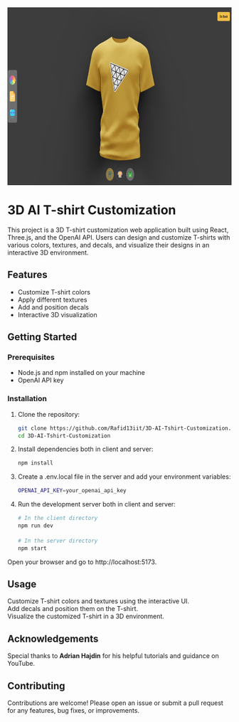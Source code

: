 <img src="https://github.com/Rafid13iit/3D-AI-Tshirt-Customization/blob/master/client/public/cover.png?raw=true" width="750" height="400" align="center">

# 3D AI T-shirt Customization

This project is a 3D T-shirt customization web application built using React, Three.js, and the OpenAI API. Users can design and customize T-shirts with various colors, textures, and decals, and visualize their designs in an interactive 3D environment.

## Features

- Customize T-shirt colors
- Apply different textures
- Add and position decals
- Interactive 3D visualization

## Getting Started

### Prerequisites

- Node.js and npm installed on your machine
- OpenAI API key

### Installation

1. Clone the repository:
   ```bash
   git clone https://github.com/Rafid13iit/3D-AI-Tshirt-Customization.git
   cd 3D-AI-Tshirt-Customization
2. Install dependencies both in client and server:
    ```bash
    npm install
3. Create a .env.local file in the server and add your environment variables:
    ```bash
    OPENAI_API_KEY=your_openai_api_key
4. Run the development server both in client and server:
    ```bash
    # In the client directory
    npm run dev

    # In the server directory
    npm start
Open your browser and go to http://localhost:5173.

## Usage
Customize T-shirt colors and textures using the interactive UI.<br>
Add decals and position them on the T-shirt.<br>
Visualize the customized T-shirt in a 3D environment.

## Acknowledgements
Special thanks to **Adrian Hajdin** for his helpful tutorials and guidance on YouTube.

## Contributing
Contributions are welcome! Please open an issue or submit a pull request for any features, bug fixes, or improvements.